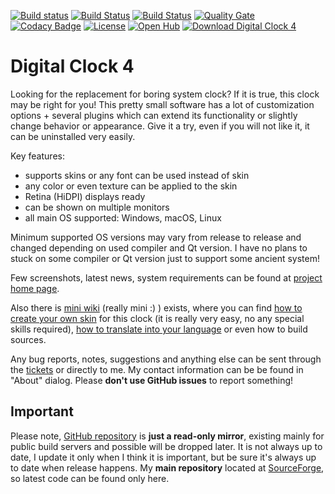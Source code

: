 [![Build status](https://img.shields.io/appveyor/ci/Kolcha/DigitalClock4/master.svg?logo=appveyor)](https://ci.appveyor.com/project/Kolcha/digitalclock4/branch/master) [![Build Status](https://doozer.io/badge/Kolcha/DigitalClock4/buildstatus/master)](https://doozer.io/user/Kolcha/DigitalClock4) [![Build Status](https://img.shields.io/travis/Kolcha/DigitalClock4/master.svg?logo=travis)](https://travis-ci.org/Kolcha/DigitalClock4) [![Quality Gate](https://sonarcloud.io/api/project_badges/measure?project=DigitalClock4&metric=alert_status)](https://sonarcloud.io/dashboard?id=DigitalClock4) [![Codacy Badge](https://api.codacy.com/project/badge/Grade/e1449b1a5a5f497cbacc06c98d64abc4)](https://www.codacy.com/app/Kolcha/DigitalClock4) [![License](https://img.shields.io/github/license/kolcha/digitalclock4.svg)](https://www.gnu.org/licenses/gpl-3.0.en.html) [![Open Hub](https://www.openhub.net/p/digitalclock4/widgets/project_thin_badge?format=gif)](https://www.openhub.net/p/digitalclock4) [![Download Digital Clock 4](https://img.shields.io/sourceforge/dm/digitalclock4.svg)](https://sourceforge.net/projects/digitalclock4/files/)

Digital Clock 4
===============

Looking for the replacement for boring system clock? If it is true, this clock may be right for you! This pretty small software has a lot of customization options + several plugins which can extend its functionality or slightly change behavior or appearance. Give it a try, even if you will not like it, it can be uninstalled very easily.

Key features:

* supports skins or any font can be used instead of skin
* any color or even texture can be applied to the skin
* Retina (HiDPI) displays ready
* can be shown on multiple monitors
* all main OS supported: Windows, macOS, Linux

Minimum supported OS versions may vary from release to release and changed depending on used compiler and Qt version.
I have no plans to stuck on some compiler or Qt version just to support some ancient system!

Few screenshots, latest news, system requirements can be found at [project home page](https://digitalclock4.sourceforge.io/).

Also there is [mini wiki](https://sourceforge.net/p/digitalclock4/wiki/) (really mini :) ) exists, where you can find [how to create your own skin](https://sourceforge.net/p/digitalclock4/wiki/How%20to%20create%20skin/) for this clock (it is really very easy, no any special skills required), [how to translate into your language](https://sourceforge.net/p/digitalclock4/wiki/How%20to%20translate/) or even how to build sources.

Any bug reports, notes, suggestions and anything else can be sent through the [tickets](https://sourceforge.net/p/digitalclock4/tickets/) or directly to me. My contact information can be be found in "About" dialog. Please **don't use GitHub issues** to report something!

Important
---------
Please note, [GitHub repository](https://github.com/Kolcha/DigitalClock4) is **just a read-only mirror**, existing mainly for public build servers and possible will be dropped later. It is not always up to date, I update it only when I think it is important, but be sure it's always up to date when release happens. My **main repository** located at [SourceForge](https://sourceforge.net/p/digitalclock4/code/), so latest code can be found only here.